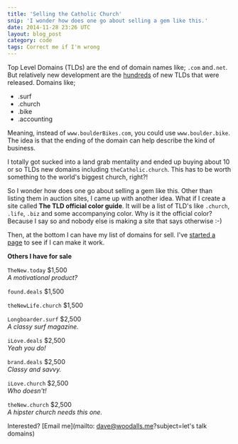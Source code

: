 ```yaml
---
title: 'Selling the Catholic Church'
snip: 'I wonder how does one go about selling a gem like this.'
date: 2014-11-28 23:26 UTC
layout: blog_post
category: code
tags: Correct me if I'm wrong
---
```


Top Level Domains (TLDs) are the end of domain names like; `.com` and`.net`. But relatively new development are the [hundreds](http://en.wikipedia.org/wiki/List_of_Internet_top-level_domains#ICANN-era_generic_top-level_domains) of new TLDs that were released. Domains like;

- .surf
- .church
- .bike
- .accounting

Meaning, instead of `www.boulderBikes.com`, you could use `www.boulder.bike`. The idea is that the ending of the domain can help describe the kind of business.

I totally got sucked into a land grab mentality and ended up buying about 10 or so TLDs new domains including `theCatholic.church`. This has to be worth something to the world's biggest church, right?! 

So I wonder how does one go about selling a gem like this. Other than listing them in auction sites, I came up with another idea. What if I create a site called **The TLD official color guide**. It will be a list of TLD's like `.church`, `.life`, `.biz` and some accompanying color. Why is it the official color? Because I say so and nobody else is making a site that says otherwise :-)

Then, at the bottom I can have my list of domains for sell.
I've [started a page](/tld-color-and-emoji-guide) to see if I can make it work.

**Others I have for sale**

`TheNew.today` $1,500 <br> _A motivational product?_

`found.deals` $1,500 <br> 

`theNewLife.church` $1,500 <br>

`Longboarder.surf` $2,500 <br> _A classy surf magazine._

`iLove.deals` $2,500 <br> 
_Yeah you do!_

`brand.deals` $2,500 <br>
_Classy and savvy._

`iLove.church` $2,500 <br> _Who doesn't!_

`theNew.church` $2,500 <br> _A hipster church needs this one._

Interested? [Email me](mailto: dave@woodalls.me?subject=let's talk domains)
